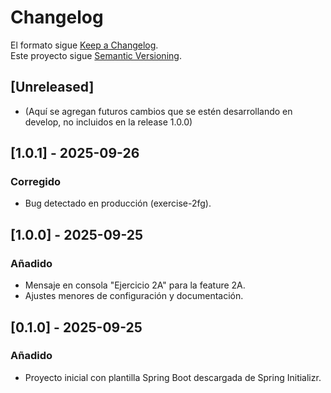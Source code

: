 # Changelog

El formato sigue [Keep a Changelog](https://keepachangelog.com/es-ES/1.0.0/).  
Este proyecto sigue [Semantic Versioning](https://semver.org/lang/es/).

## [Unreleased]
- (Aquí se agregan futuros cambios que se estén desarrollando en develop, no incluidos en la release 1.0.0)

## [1.0.1] - 2025-09-26
### Corregido
- Bug detectado en producción (exercise-2fg).

## [1.0.0] - 2025-09-25
### Añadido
- Mensaje en consola "Ejercicio 2A" para la feature 2A.
- Ajustes menores de configuración y documentación.

## [0.1.0] - 2025-09-25
### Añadido
- Proyecto inicial con plantilla Spring Boot descargada de Spring Initializr.